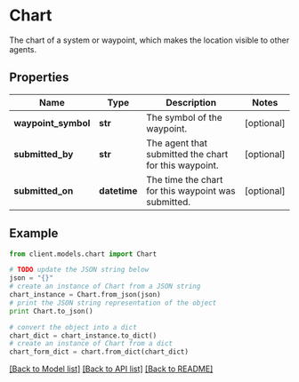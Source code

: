 # Chart

The chart of a system or waypoint, which makes the location visible to other agents.

## Properties

Name | Type | Description | Notes
------------ | ------------- | ------------- | -------------
**waypoint_symbol** | **str** | The symbol of the waypoint. | [optional]
**submitted_by** | **str** | The agent that submitted the chart for this waypoint. | [optional]
**submitted_on** | **datetime** | The time the chart for this waypoint was submitted. | [optional]

## Example

```python
from client.models.chart import Chart

# TODO update the JSON string below
json = "{}"
# create an instance of Chart from a JSON string
chart_instance = Chart.from_json(json)
# print the JSON string representation of the object
print Chart.to_json()

# convert the object into a dict
chart_dict = chart_instance.to_dict()
# create an instance of Chart from a dict
chart_form_dict = chart.from_dict(chart_dict)
```

[[Back to Model list]](../README.md#documentation-for-models) [[Back to API list]](../README.md#documentation-for-api-endpoints) [[Back to README]](../README.md)
